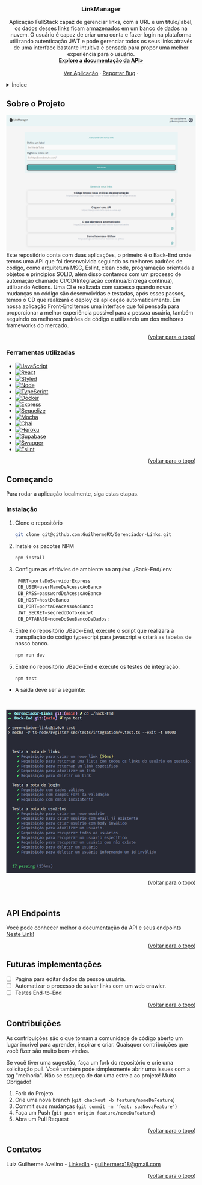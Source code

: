 <a name="readme-top"></a>


<h3 align="center">LinkManager</h3>

  <p align="center">
    Aplicação FullStack capaz de gerenciar links, com a URL e um título/label, os dados desses links ficam armazenados em um banco de dados na nuvem. O usuário é capaz de criar uma conta e fazer login na plataforma utilizando autenticação JWT e pode gerenciar todos os seus links através de uma interface bastante intuitiva e pensada para propor uma melhor experiência para o usuário.
    <br />
    <a href="https://gerenciador-dev.herokuapp.com/doc/"><strong>Explore a documentação da API»</strong></a>
    <br />
    <br />
    <a href="https://linkmanagerdev.netlify.app/">Ver Aplicação</a>
    ·
    <a href="https://github.com/GuilhermeRX/Gerenciador-Links/issues">Reportar Bug</a>
    ·
  </p>
</div>


<details>
  <summary>Índice</summary>
  <ol>
    <li>
      <a href="#sobre-o-projeto">Sobre o Projeto</a>
      <ul>
        <li><a href="#ferramentas-utilizadas">Ferramentas Utilizadas</a></li>
      </ul>
    </li>
    <li>
      <a href="#começando">Começando</a>
      <ul>
        <li><a href="#instalação">Instalação</a></li>
      </ul>
    </li>
    <li><a href="#api-endpoints">API Endpoints</a></li>
    <li><a href="#futuras-implementações">Futuras Implementações</a></li>
    <li><a href="#contribuições">Contribuições</a></li>
    <li><a href="#contatos">Contatos</a></li>
  </ol>
</details>

## Sobre o Projeto

[![LinkManager][screenshot]](https://linkmanagerdev.netlify.app/)
Este repositório conta com duas aplicações, o primeiro é o Back-End onde temos uma API que foi desenvolvida seguindo os melhores padrões de código, como arquitetura MSC, Eslint, clean code, programação orientada a objetos e principios SOLID, além disso contamos com um processo de automação chamado CI/CD(Integração contínua/Entrega contínua), utilizando Actions. Uma CI é realizada com sucesso quando novas mudanças no código são desenvolvidas e testadas, após esses passos, temos o CD que realizará o deploy da aplicação automaticamente. Em nossa aplicação Front-End temos uma interface que foi pensada para proporcionar a melhor experiência possivel para a pessoa usuária, também seguindo os melhores padrões de código e utilizando um dos melhores frameworks do mercado.
<p align="right">(<a href="#readme-top">voltar para o topo</a>)</p>



### Ferramentas utilizadas

* [![JavaScript][Javascript]][JavaScript-url]
* [![React][React.js]][React-url]
* [![Styled][Styled-Components]][Styled-url]
* [![Node][Node]][Node-url]
* [![TypeScript][TypeScript]][TypeScript-url]
* [![Docker][Docker]][Docker-url]
* [![Express][Express]][Express-url]
* [![Sequelize][Sequelize]][Sequelize-url]
* [![Mocha][Mocha]][Mocha-url]
* [![Chai][Chai]][Chai-url]
* [![Heroku][Heroku]][Heroku-url]
* [![Supabase][Supabase]][Supabase-url]
* [![Swagger][Swagger]][Swagger-url]
* [![Eslint][Eslint]][Eslint-url]


<p align="right">(<a href="#readme-top">voltar para o topo</a>)</p>


## Começando

Para rodar a aplicação localmente, siga estas etapas.

### Instalação

1. Clone o repositório
   ```sh
   git clone git@github.com:GuilhermeRX/Gerenciador-Links.git
   ```
2. Instale os pacotes NPM
   ```sh
   npm install
   ```
3. Configure as váriávies de ambiente no arquivo ./Back-End/.env
   ```js
    PORT=portaDoServidorExpress
    DB_USER=userNameDeAcessoAoBanco
    DB_PASS=passwordDeAcessoAoBanco
    DB_HOST=hostDoBanco
    DB_PORT=portaDeAcessoAoBanco
    JWT_SECRET=segredoDoTokenJwt
    DB_DATABASE=nomeDoSeuBancoDeDados;
   ```
4. Entre no repositório ./Back-End, execute o script que realizará a transpilação do código typescript para javascript e criará as tabelas de nosso banco. 
   ```sh
   npm run dev
   ```
5. Entre no repositório ./Back-End e execute os testes de integração. 
   ```sh
   npm test
   ```
* A saida deve ser a seguinte:
<br />

![testes-screen]
<p align="right">(<a href="#readme-top">voltar para o topo</a>)</p>
<br />

## API Endpoints
Você pode conhecer melhor a documentação da API e seus endpoints [Neste Link!](https://gerenciador-dev.herokuapp.com/doc/)
<p align="right">(<a href="#readme-top">voltar para o topo</a>)</p>

## Futuras implementações

- [ ] Página para editar dados da pessoa usuária.
- [ ] Automatizar o processo de salvar links com um web crawler.
- [ ] Testes End-to-End

<p align="right">(<a href="#readme-top">voltar para o topo</a>)</p>


## Contribuições

As contribuições são o que tornam a comunidade de código aberto um lugar incrível para aprender, inspirar e criar. Quaisquer contribuições que você fizer são muito bem-vindas.

Se você tiver uma sugestão, faça um fork do repositório e crie uma solicitação pull. Você também pode simplesmente abrir uma Issues com a tag "melhoria". Não se esqueça de dar uma estrela ao projeto! Muito Obrigado!

1. Fork do Projeto
2. Crie uma nova branch (`git checkout -b feature/nomeDaFeature`)
3. Commit suas mudanças (`git commit -m 'feat: suaNovaFeature'`)
4. Faça um Push (`git push origin feature/nomeDaFeature`)
5. Abra um Pull Request

<p align="right">(<a href="#readme-top">voltar para o topo</a>)</p>

## Contatos

Luiz Guilherme Avelino - [LinkedIn](https://www.linkedin.com/in/luizguilhermeavelino/) - guilhermerx18@gmail.com

<p align="right">(<a href="#readme-top">voltar para o topo</a>)</p>


[screenshot]: images/home.png
[testes-screen]: images/testes.png
[React.js]: https://img.shields.io/badge/React-20232A?style=for-the-badge&logo=react&logoColor=61DAFB
[React-url]: https://reactjs.org/
[JavaScript-url]: https://developer.mozilla.org/pt-BR/docs/Web/JavaScript
[JavaScript]: https://img.shields.io/badge/JavaScript-323330?style=for-the-badge&logo=javascript&logoColor=F7DF1E
[Styled-Components]: https://img.shields.io/badge/styled--components-DB7093?style=for-the-badge&logo=styled-components&logoColor=white
[Styled-url]: https://styled-components.com/
[Docker-url]: https://www.docker.com/
[Docker]: https://img.shields.io/badge/Docker-2CA5E0?style=for-the-badge&logo=docker&logoColor=white
[Express]: https://img.shields.io/badge/Express.js-000000?style=for-the-badge&logo=express&logoColor=white
[Express-url]: https://expressjs.com/pt-br/
[Sequelize]: https://img.shields.io/badge/Sequelize-52B0E7?style=for-the-badge&logo=Sequelize&logoColor=white
[Sequelize-url]: https://sequelize.org/
[TypeScript-url]: https://www.typescriptlang.org/
[TypeScript]: https://img.shields.io/badge/TypeScript-007ACC?style=for-the-badge&logo=typescript&logoColor=white
[Mocha]: https://img.shields.io/badge/Mocha-8D6748?style=for-the-badge&logo=Mocha&logoColor=white
[Mocha-url]: https://mochajs.org/
[Chai]: https://img.shields.io/badge/chai-A30701?style=for-the-badge&logo=chai&logoColor=white
[Chai-url]: https://www.chaijs.com/
[Heroku]: https://img.shields.io/badge/Heroku-430098?style=for-the-badge&logo=heroku&logoColor=white
[Heroku-url]: https://devcenter.heroku.com/categories/reference
[Supabase]: https://img.shields.io/badge/Supabase-181818?style=for-the-badge&logo=supabase&logoColor=white
[Supabase-url]: https://supabase.com/
[Node]: https://img.shields.io/badge/Node.js-339933?style=for-the-badge&logo=nodedotjs&logoColor=white
[Node-url]: https://nodejs.org/en/
[Swagger]: https://img.shields.io/badge/Swagger-85EA2D?style=for-the-badge&logo=Swagger&logoColor=white
[Swagger-url]: https://swagger.io/
[Eslint]: https://img.shields.io/badge/eslint-3A33D1?style=for-the-badge&logo=eslint&logoColor=white
[Eslint-url]: https://eslint.org/

